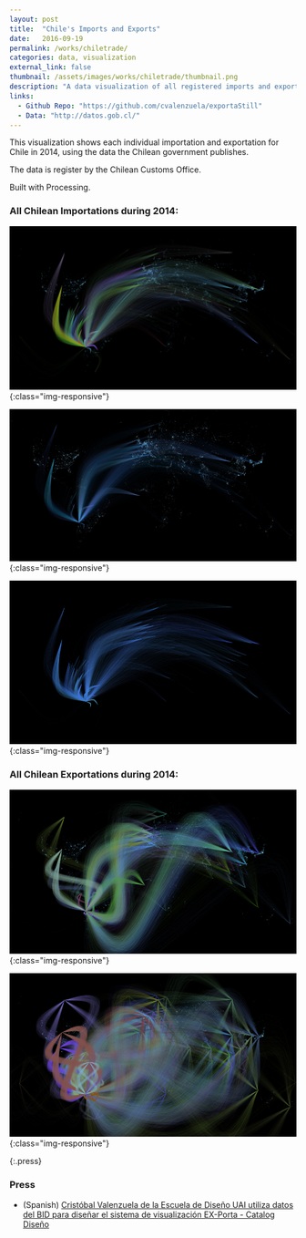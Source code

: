 ```yaml
---
layout: post
title:  "Chile's Imports and Exports"
date:   2016-09-19
permalink: /works/chiletrade/
categories: data, visualization
external_link: false
thumbnail: /assets/images/works/chiletrade/thumbnail.png
description: "A data visualization of all registered imports and export of Chile during a specific year. This project was exhibited at the III Regional OpenData Conference in Latin America and the Caribbean at Santiago, Chile."
links:
  - Github Repo: "https://github.com/cvalenzuela/exportaStill"
  - Data: "http://datos.gob.cl/"
---
```


This visualization shows each individual importation and exportation for Chile in 2014, using the data the Chilean government publishes.

The data is register by the Chilean Customs Office.

Built with Processing.


### All Chilean Importations during 2014:
![alt text](/assets/images/works/chiletrade/01chiletrade.png "chile trade imports"){:class="img-responsive"}

![alt text](/assets/images/works/chiletrade/02chiletrade.png "chile trade imports"){:class="img-responsive"}

![alt text](/assets/images/works/chiletrade/03chiletrade.png "chile trade imports"){:class="img-responsive"}

<!-- ![alt text](/assets/images/works/chiletrade/04chiletrade.png "chile trade imports"){:class="img-responsive"} -->

### All Chilean Exportations during 2014:
![alt text](/assets/images/works/chiletrade/05chiletrade.png "chile trade exports"){:class="img-responsive"}

![alt text](/assets/images/works/chiletrade/06chiletrade.png "chile trade exports"){:class="img-responsive"}

{:.press}
### Press
- (Spanish) [Cristóbal Valenzuela de la Escuela de Diseño UAI utiliza datos del BID para diseñar el sistema de visualización EX-Porta - Catalog Diseño](http://www.catalogodiseno.com/2016/06/06/ex-porta-cristobal-valenzuela-barrera-sistema-visualizacion-escuela-de-diseno-universidad-adolfo-ibanez/)

